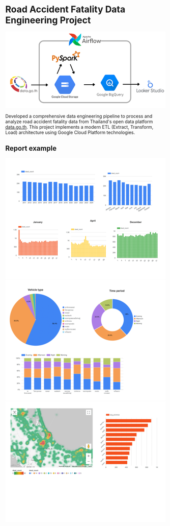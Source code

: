 # Road Accident Fatality Data Engineering Project

![](report_image/work_flow.png)

Developed a comprehensive data engineering pipeline to process and analyze road accident fatality data from Thailand's open data platform [data.go.th](https://data.go.th/dataset/rtddi). This project implements a modern ETL (Extract, Transform, Load) architecture using Google Cloud Platform technologies.

## Report example
![](report_image/Accidental_seasonal_Report-1.png)
![](report_image/Accidental_seasonal_Report-2.png)
![](report_image/Accidental_seasonal_Report-3.png)